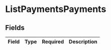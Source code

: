 # ListPaymentsPayments


## Fields

| Field       | Type        | Required    | Description |
| ----------- | ----------- | ----------- | ----------- |